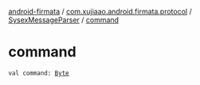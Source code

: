 [android-firmata](../../index.md) / [com.xujiaao.android.firmata.protocol](../index.md) / [SysexMessageParser](index.md) / [command](./command.md)

# command

`val command: `[`Byte`](https://kotlinlang.org/api/latest/jvm/stdlib/kotlin/-byte/index.html)